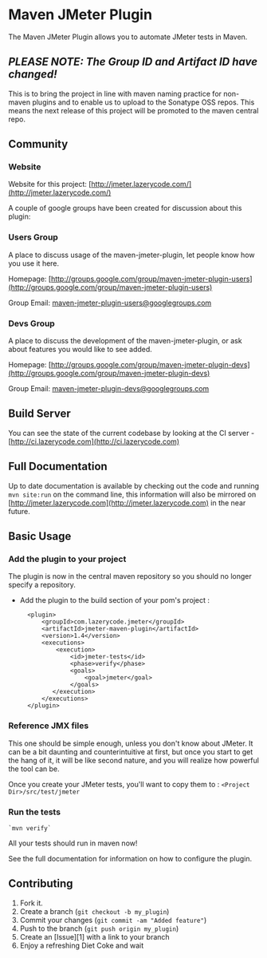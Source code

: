 Maven JMeter Plugin
===================

The Maven JMeter Plugin allows you to automate JMeter tests in Maven.

*PLEASE NOTE: The Group ID and Artifact ID have changed!*
-----

This is to bring the project in line with maven naming practice for non-maven plugins and to enable us to upload to the Sonatype OSS repos.  This means the next release of this project will be promoted to the maven central repo.

Community
-----

### Website

Website for this project: [http://jmeter.lazerycode.com/](http://jmeter.lazerycode.com/)

A couple of google groups have been created for discussion about this plugin:

### Users Group

A place to discuss usage of the maven-jmeter-plugin, let people know how you use it here.

Homepage: [http://groups.google.com/group/maven-jmeter-plugin-users](http://groups.google.com/group/maven-jmeter-plugin-users)

Group Email: [maven-jmeter-plugin-users@googlegroups.com](mailto:maven-jmeter-plugin-users@googlegroups.com)

### Devs Group

A place to discuss the development of the maven-jmeter-plugin, or ask about features you would like to see added.

Homepage: [http://groups.google.com/group/maven-jmeter-plugin-devs](http://groups.google.com/group/maven-jmeter-plugin-devs)

Group Email: [maven-jmeter-plugin-devs@googlegroups.com](mailto:maven-jmeter-plugin-devs@googlegroups.com)

Build Server
-----

You can see the state of the current codebase by looking at the CI server - [http://ci.lazerycode.com](http://ci.lazerycode.com)

Full Documentation
-------

Up to date documentation is available by checking out the code and running `mvn site:run` on the command line, this information will also be mirrored on [http://jmeter.lazerycode.com](http://jmeter.lazerycode.com) in the near future.

Basic Usage
-----

### Add the plugin to your project

The plugin is now in the central maven repository so you should no longer specify a repository.

* Add the plugin to the build section of your pom's project :

		<plugin>
			<groupId>com.lazerycode.jmeter</groupId>
			<artifactId>jmeter-maven-plugin</artifactId>
			<version>1.4</version>
			<executions>
				<execution>
					<id>jmeter-tests</id>
					<phase>verify</phase>
					<goals>
						<goal>jmeter</goal>
					</goals>
			   </execution>
			</executions>
		</plugin>

### Reference JMX files

This one should be simple enough, unless you don't know about JMeter.  It can be a bit daunting and counterintuitive at first, but once you start to get the hang of it, it will be like second nature, and you will realize how powerful the tool can be.

Once you create your JMeter tests, you'll want to copy them to : `<Project Dir>/src/test/jmeter`

### Run the tests

	`mvn verify`

All your tests should run in maven now!

See the full documentation for information on how to configure the plugin.

Contributing
------------

1. Fork it.
2. Create a branch (`git checkout -b my_plugin`)
3. Commit your changes (`git commit -am "Added feature"`)
4. Push to the branch (`git push origin my_plugin`)
5. Create an [Issue][1] with a link to your branch
6. Enjoy a refreshing Diet Coke and wait